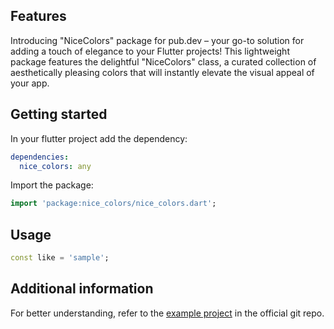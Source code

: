 <!--
This README describes the package. If you publish this package to pub.dev,
this README's contents appear on the landing page for your package.

For information about how to write a good package README, see the guide for
[writing package pages](https://dart.dev/guides/libraries/writing-package-pages).

For general information about developing packages, see the Dart guide for
[creating packages](https://dart.dev/guides/libraries/create-library-packages)
and the Flutter guide for
[developing packages and plugins](https://flutter.dev/developing-packages).
-->

## Features

Introducing "NiceColors" package for pub.dev – your go-to solution for adding a touch of elegance to your Flutter projects! This lightweight package features the delightful "NiceColors" class, a curated collection of aesthetically pleasing colors that will instantly elevate the visual appeal of your app.

## Getting started

In your flutter project add the dependency:

```yaml
dependencies:
  nice_colors: any
```

Import the package:

```dart
import 'package:nice_colors/nice_colors.dart';
```

## Usage


```dart
const like = 'sample';
```

## Additional information

For better understanding, refer to the [example project](https://github.com/MatejaDjokic/nice-colors) in the official git repo.
